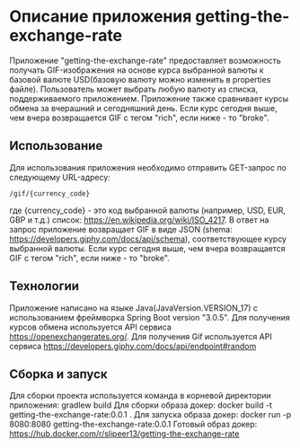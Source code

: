# Описание приложения getting-the-exchange-rate

Приложение "getting-the-exchange-rate" предоставляет возможность получать GIF-изображения на основе курса выбранной валюты к базовой валюте USD(базовую валюту можно изменить в properties файле). 
Пользователь может выбрать любую валюту из списка, поддерживаемого приложением.
Приложение также сравнивает курсы обмена за вчерашний и сегодняшний день. Если курс сегодня выше, чем вчера возвращается GIF с тегом "rich", если ниже - то "broke".

## Использование

Для использования приложения необходимо отправить GET-запрос по следующему URL-адресу:
```
/gif/{currency_code}
```
где {currency_code} - это код выбранной валюты (например, USD, EUR, GBP и т.д.) список: https://en.wikipedia.org/wiki/ISO_4217.
В ответ на запрос приложение возвращает GIF в виде JSON (shema: https://developers.giphy.com/docs/api/schema), 
соответствующее курсу выбранной валюты. Если курс сегодня выше, чем вчера возвращается GIF с тегом "rich", если ниже - то "broke".
## Технологии
Приложение написано на языке Java(JavaVersion.VERSION_17) с использованием фреймворка Spring Boot version "3.0.5".
Для получения курсов обмена используется API сервиса https://openexchangerates.org/.
Для получения Gif используется API сервиса https://developers.giphy.com/docs/api/endpoint#random

## Сборка и запуск
Для сборки проекта используется команда в корневой директории приложения: gradlew build
Для сборки образа докер: docker build -t getting-the-exchange-rate:0.0.1 .
Для запуска образа докер: docker run -p 8080:8080 getting-the-exchange-rate:0.0.1 
Готовый образ докер: https://hub.docker.com/r/slipeer13/getting-the-exchange-rate
